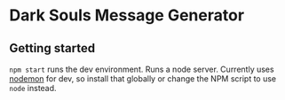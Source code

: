 # Dark Souls Message Generator

## Getting started
`npm start` runs the dev environment. Runs a node server. Currently uses [nodemon](https://www.npmjs.com/package/nodemon) for dev, so install that globally or change the NPM script to use `node` instead.